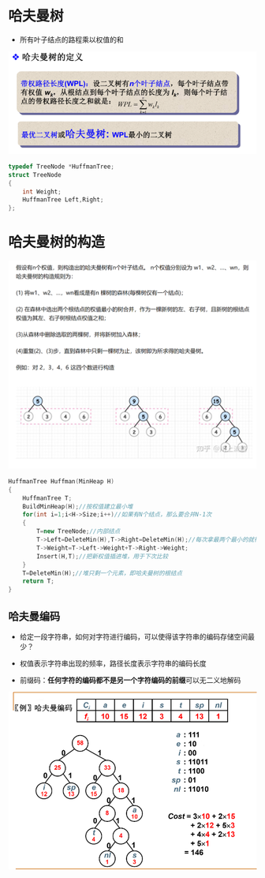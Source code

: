 # 哈夫曼树

* 所有叶子结点的路程乘以权值的和

![Alt text](image-315.png)

```cpp
typedef TreeNode *HuffmanTree;
struct TreeNode
{
    int Weight;
    HuffmanTree Left,Right;
};
```

# 哈夫曼树的构造

![Alt text](image-316.png)

```cpp
HuffmanTree Huffman(MinHeap H)
{
    HuffmanTree T;
    BuildMinHeap(H);//按权值建立最小堆
    for(int i=1;i<H->Size;i++)//如果有N个结点，那么要合并N-1次
    {
        T=new TreeNode;//内部结点
        T->Left=DeleteMin(H),T->Right=DeleteMin(H);//每次拿最两个最小的就行
        T->Weight=T->Left->Weight+T->Right->Weight;
        Insert(H,T);//把新权值插进堆，用于下次比较
    }
    T=DeleteMin(H);//堆只剩一个元素，即哈夫曼树的根结点
    return T;
}
```

## 哈夫曼编码

* 给定一段字符串，如何对字符进行编码，可以使得该字符串的编码存储空间最少？

* 权值表示字符串出现的频率，路径长度表示字符串的编码长度

* 前缀码：**任何字符的编码都不是另一个字符编码的前缀**可以无二义地解码


![Alt text](image-317.png)
